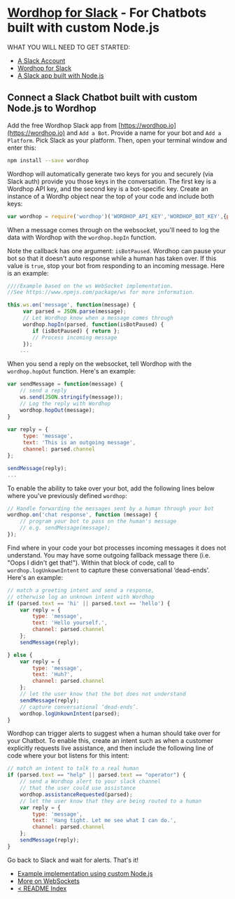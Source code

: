 # [Wordhop for Slack](https://www.wordhop.io) - For Chatbots built with custom Node.js

WHAT YOU WILL NEED TO GET STARTED:
* [A Slack Account](http://www.slack.com)
* [Wordhop for Slack](https://slack.com/oauth/authorize?scope=users:read,users:read.email,commands,chat:write:bot,channels:read,channels:write,bot&client_id=23850726983.39760486257)
* [A Slack app built with Node.js](https://developer.wordhop.io)

## Connect a Slack Chatbot built with custom Node.js to Wordhop 

Add the free Wordhop Slack app from [https://wordhop.io](https://wordhop.io) and  `Add a Bot`.  Provide a name for your bot and  `Add a Platform`.  Pick Slack as your platform. Then, open your terminal window and enter this:

```bash
npm install --save wordhop
```

Wordhop will automatically generate two keys for you and securely (via Slack auth) provide you those keys in the conversation. The first key is a Wordhop API key, and the second key is a bot-specific key.  Create an instance of a Wordhp object near the top of your code and include both keys:  

```javascript
var wordhop = require('wordhop')('WORDHOP_API_KEY','WORDHOP_BOT_KEY',{platform:'slack'});
```

When a message comes through on the websocket, you'll need to log the data with Wordhop with the `wordhop.hopIn` function. 

Note the callback has one argument: `isBotPaused`. Wordhop can pause your bot so that it doesn't auto response while a human has taken over. If this value is `true`, stop your bot from responding to an incoming message. Here is an example:

```javascript
////Example based on the ws WebSocket implementation.
//See https://www.npmjs.com/package/ws for more information.

this.ws.on('message', function(message) { 
     var parsed = JSON.parse(message);
     // Let Wordhop know when a message comes through 
     wordhop.hopIn(parsed, function(isBotPaused) {
        if (isBotPaused) { return };
        // Process incoming message
     });
    ...
```

When you send a reply on the websocket, tell Wordhop with the `wordhop.hopOut` function. Here's an example:

```javascript
var sendMessage = function(message) {
    // send a reply
    ws.send(JSON.stringify(message)); 
    // Log the reply with Wordhop
    wordhop.hopOut(message); 
}
            
var reply = { 
     type: 'message', 
     text: 'This is an outgoing message', 
     channel: parsed.channel 
};

sendMessage(reply);
...
```

To enable the ability to take over your bot, add the following lines below where you've previously defined `wordhop`:

```javascript
// Handle forwarding the messages sent by a human through your bot
wordhop.on('chat response', function (message) {
    // program your bot to pass on the human's message
    // e.g. sendMessage(message);
});
```

Find where in your code your bot processes incoming messages it does not understand. You may have some outgoing fallback message there (i.e. "Oops I didn't get that!"). Within that block of code, call to `wordhop.logUnkownIntent` to capture these conversational ‘dead-ends’. Here's an example:

```javascript
// match a greeting intent and send a response,
// otherwise log an unknown intent with Wordhop
if (parsed.text == 'hi' || parsed.text == 'hello') {
    var reply = { 
        type: 'message', 
        text: 'Hello yourself.', 
        channel: parsed.channel 
    }; 
    sendMessage(reply);

} else {
    var reply = { 
        type: 'message', 
        text: 'Huh?', 
        channel: parsed.channel 
    }; 
    // let the user know that the bot does not understand
    sendMessage(reply);
    // capture conversational ‘dead-ends’.
    wordhop.logUnkownIntent(parsed);
}
```

Wordhop can trigger alerts to suggest when a human should take over for your Chatbot. To enable this, create an intent such as when a customer explicitly requests live assistance, and then include the following line of code where your bot listens for this intent:

```javascript
// match an intent to talk to a real human
if (parsed.text == "help" || parsed.text == "operator") {
    // send a Wordhop alert to your slack channel
    // that the user could use assistance
    wordhop.assistanceRequested(parsed);
    // let the user know that they are being routed to a human
    var reply = { 
        type: 'message', 
        text: 'Hang tight. Let me see what I can do.', 
        channel: parsed.channel 
    }; 
    sendMessage(reply);
}
```
Go back to Slack and wait for alerts. That's it!

* [Example implementation using custom Node.js](https://github.com/wordhop-io/wordhop/blob/master/examples/slack_bot.js)
* [More on WebSockets](https://github.com/websockets/ws)
* [< README Index](./README.md)